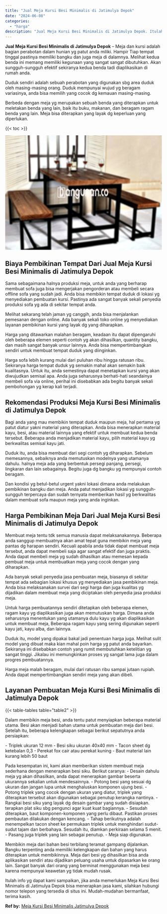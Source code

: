 ```yaml
---
title: "Jual Meja Kursi Besi Minimalis di Jatimulya Depok"
date: "2024-06-08"
categories: 
  - "harga"
description: "Jual Meja Kursi Besi Minimalis di Jatimulya Depok. Itulah info yg dapat kami sampaikan, jika anda memerlukan Meja Kursi Besi Minimalis di Jatimulya Depok bis..."
---
```


**Jual Meja Kursi Besi Minimalis di Jatimulya Depok** – Meja dan kursi adalah bagian perabotan dalam hunian yg patut anda miliki. Hampir Tiap tempat tinggal pastinya memiliki bangku dan juga meja di dalamnya. Melihat kedua benda ini memang memiliki kegunaan yang sangat sangat dibutuhkan. Akan sungguh-sungguh efektif sekiranya kedua benda tadi diaplikasikan di rumah anda.

Duduk sendiri adalah sebuah perabotan yang digunakan sbg area duduk oleh masing-masing orang. Duduk mempunyai wujud yg beragam variasinya, anda bisa memilih yang cocok dg kemauan masing-masing.

Berbeda dengan meja yg merupakan sebuah benda yang diterapkan untuk meletakan benda yang lain, baik itu buku, makanan, dan beragam ragam benda yang lain. Meja bisa diterapkan yang layak dg keperluan yang diperlukan.

{{< toc >}}

![Jual Meja Kursi Besi Minimalis di Jatimulya Depok](/images/jual-meja-besi-murah01.png)

## Biaya Pembikinan Tempat Dari Jual Meja Kursi Besi Minimalis di Jatimulya Depok

Sama sebagaimana halnya produksi meja, untuk anda yang berharap membuat sofa juga bisa mengerjakan pengorderan atau membeli secara offline sofa yang sudah jadi. Anda bisa membikin tempat duduk di lokasi yg menyediakan pembuatan kursi. Pastinya ada sangat banyak sekali penyedia produksi sofa yg ada di sekitar tempat anda.

Melihat sekarang telah jaman yg canggih, anda bisa menjalankan pemesanan dengan online. Ada banyak sekali toko online yg menyediakan layanan pembikinan kursi yang layak dg yang diharapkan.

Harga yang ditawarkan malahan beragam, keadaan itu dapat dipengaruhi oleh beberapa elemen seperti contoh yg akan dihasilkan, quantity bangku, dan masih sangat banyak unsur lainnya. Anda bisa mempertimbangkan sendiri untuk membuat tempat duduk yang diinginkan.

Harga sofa lebih kurang mulai dari puluhan ribu hingga ratusan ribu. Sekiranya harga tempat duduk yg semakin mahal akan semakin baik kualitasnya. Untuk itu, anda semestinya dapat menetapkan kursi yang akan diwujudkan semisal apa. Anda juga seharusnya berhati-hati seandainya membeli sofa via online, perihal ini disebabkan ada begitu banyak sekali pembohongan yg kerap kali terjadi.

## Rekomendasi Produksi Meja Kursi Besi Minimalis di Jatimulya Depok

Bagi anda yang mau membikin tempat duduk maupun meja, hal pertama yg patut diatur yakni material yang diterapkan. Anda bisa menerapkan material kayu, besi, atau material lainnya yang efektif untuk membuat kedua benda tersebut. Beberapa anda menjadikan material kayu, pilih material kayu yg berkwalitas semisal kayu jati.

Duduk itu, anda bisa membuat dari segi contoh yg diharapkan. Sebelum memesannya, sebaiknya anda memutuskan modelnya yang utamanya dahulu. halnya meja ada yang berbentuk persegi panjang, persegi, lingkaran dan lain sebagainya. Begitu juga dg bangku yg mempunyai contoh beragam.

Dan kondisi yg betul-betul urgent yakni lokasi dimana anda melakukan pembikinan bangku dan meja. Anda patut menjadikan lokasi yg sungguh-sungguh terpercaya dan sudah ternyata memberikan hasil yg berkwalitas dalam membuat sofa maupun meja yang anda inginkan.

## Harga Pembikinan Meja Dari Jual Meja Kursi Besi Minimalis di Jatimulya Depok

Membuat meja tentu tdk semua manusia dapat melaksanakannya. Beberapa anda sanggup membuatnya akan amat tepat guna membikin meja yang pantas dg harapan sendiri. Kecuali apabila anda tidak dapat membuat meja tersebut, anda dapat membeli saja agar sangat efektif dan juga praktis. Anda dapat membeli meja yg sudah dihasilkan atau memesan kepada pembuat meja untuk membuatkan meja yang cocok dengan yang diharapkan.

Ada banyak sekali penyedia jasa pembuatan meja, biasanya di sekitar tempat ada sebagian lokasi khusus yg menyediakan jasa pembikinan meja. Anda bisa melaksanakan survei dari segi harga dan juga kualitas yg dijadikan dalam membuat meja yang diciptakan oleh penyedia jasa produksi meja.

Untuk harga pembuatannya sendiri ditetapkan oleh beberapa elemen, ragam kayu yg diaplikasikan juga akan memutuskan harga. Dimana anda seharusnya menentukan yang utamanya dulu kayu yg akan diaplikasikan untuk membuat meja, Beberapa ragam kayu yang sering digunakan seperti kayu jati, kayu alba, dan lainnya.

Duduk itu, model yang dipakai bakal jadi penentuan harga juga. Melihat sulit model yang dibuat maka kian mahal poin harga yg patut anda bayarkan. Sekiranya ini disebabkan contoh yang rumit membutuhkan ketelitian yg sangat tinggi. Jikalau ini memungkinkan proses yg sangat lama juga dalam progres pembuatannya.

Harga meja malah beragam, mulai dari ratusan ribu sampai jutaan rupiah. Anda dapat mempertimbangkan sendiri meja yang akan dibeli.

## Layanan Pembuatan Meja Kursi Besi Minimalis di Jatimulya Depok

{{< table-tables table="table2" >}}

Dalam membikin meja besi, anda tentu patut menyiapkan beberapa material utama. Besi akan menjadi bahan utama untuk pembuatan meja dari besi. Setelah itu, beberapa kelengkapan sebagai berikut sepatutnya anda persiapkan:

\- Triplek ukuran 12 mm - Besi siku ukuran 40x40 mm - Tacon sheet dg ketebalan 0,3 - Perekat fox cair atau perekat kuning - Baut material lain kurang lebih 50 baut

Pada kesempatan ini, kami akan memberikan sistem membuat meja sederhana dengan menerapkan besi siku. Berikut caranya: - Desain dahulu meja yg akan dihasilkan, anda dapat menerapkan gambar beserta ukurannya sekalian untuk mendesainnya. - Potong besi yang sesuai dg ukuran dan jangan lupa untuk menghaluskan komponen ujung besi. - Potong triplek yang cocok dengan ukuran yang diatur, triplek yang diterapkan tersebut akan digunakan sebagai penutup kerangka nantinya. - Rangkai besi siku yang layak dg desain gambar yang sudah disiapkan. terapkan plat siku sbg pengunci agar kuat kuat bagiannya. - Sesudah diterapkan, baut komponen-komponen yang perlu dibaut. Pastikan proses pembautan dilakukan dengan kencang. - Tahap berikutnya adalah menempelkan tacon sheet ke permukaan triplek untuk menghindari sudut-sudut tajam dan berbahaya. Sesudah itu, diamkan perkiraan selama 5 menit. - Pasang juga triplek yang lain sebagai penutup. - Meja siap digunakan.

Membikin meja dari bahan besi terbilang teramat gampang dijalankan. Bangku terpenting anda memiliki kelengkapan dan bahan yang harus diterapkan untuk membikinnya. Meja dari besi yg dihasilkan bisa anda aplikasikan sendiri atau dijadikan peluang usaha untuk dipasarkan ke orang lain. Sangat banyak dari orang yang berminat menggunakan meja besi karena mempunyai keawetan yg tidak mudah rusak.

Itulah info yg dapat kami sampaikan, jika anda memerlukan Meja Kursi Besi Minimalis di Jatimulya Depok bisa menerapkan jasa kami, silahkan hubungi nomor telepon yang tersedia di situs ini. Mudah-mudahan bermanfaat, terima kasih.

**Ref by:** [Meja Kursi Besi Minimalis Jatimulya Depok](https://id.wikipedia.org/wiki/Meja)
